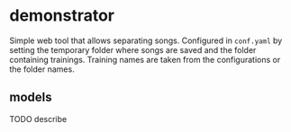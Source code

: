 # demonstrator

Simple web tool that allows separating songs. Configured in `conf.yaml` by setting the temporary folder where songs are
saved and the folder containing trainings. Training names are taken from the configurations or the folder names.

## models

TODO describe